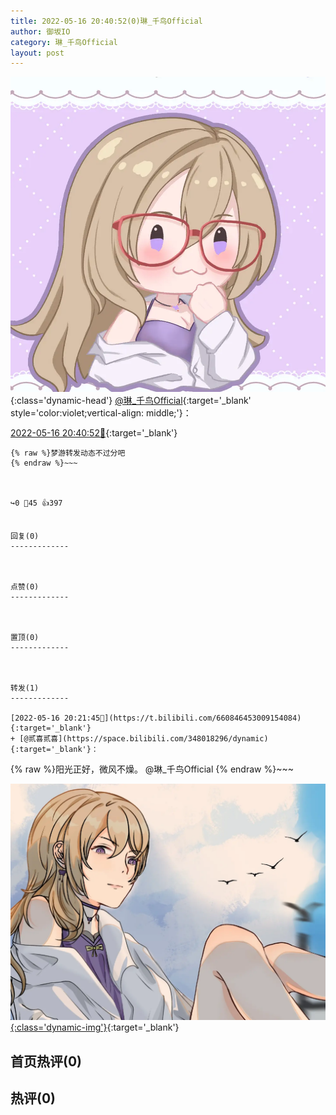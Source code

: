 ```yaml
---
title: 2022-05-16 20:40:52(0)琳_千鸟Official
author: 御坂IO
category: 琳_千鸟Official
layout: post
---
```


![img](/images/c0a88f85ebd0d056f37b114e0748e69556c8b488.jpg){:class='dynamic-head'}
[@琳_千鸟Official](https://space.bilibili.com/1620923329/dynamic){:target='_blank' style='color:violet;vertical-align: middle;'}：

[2022-05-16 20:40:52🔗](https://t.bilibili.com/660851379334545442){:target='_blank'}

~~~
{% raw %}梦游转发动态不过分吧
{% endraw %}~~~



↪️0 💬45 👍397


回复(0)
-------------



点赞(0)
-------------



置顶(0)
-------------



转发(1)
-------------

[2022-05-16 20:21:45🔗](https://t.bilibili.com/660846453009154084){:target='_blank'}
+ [@贰喜贰喜](https://space.bilibili.com/348018296/dynamic){:target='_blank'}：
~~~
{% raw %}阳光正好，微风不燥。
@琳_千鸟Official 
{% endraw %}~~~


[![img](/images/00a2805e8c61a2917d051a40ebb8335589e227d5.jpg){:class='dynamic-img'}](/images/00a2805e8c61a2917d051a40ebb8335589e227d5.jpg){:target='_blank'}




首页热评(0)
-------------



热评(0)
-------------



